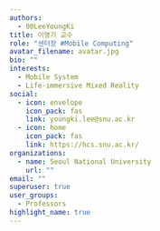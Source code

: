 ```yaml
---
authors:
  - 00LeeYoungKi
title: 이영기 교수
role: "센터장 #Mobile Computing"
avatar_filename: avatar.jpg
bio: ""
interests:
  - Mobile System
  - Life-immersive Mixed Reality
social:
  - icon: envelope
    icon_pack: fas
    link: youngki.lee@snu.ac.kr
  - icon: home
    icon_pack: fas
    link: https://hcs.snu.ac.kr/
organizations:
  - name: Seoul National University
    url: ""
email: ""
superuser: true
user_groups:
  - Professors
highlight_name: true
---
```

